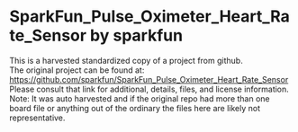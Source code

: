 
# SparkFun_Pulse_Oximeter_Heart_Rate_Sensor by sparkfun  
This is a harvested standardized copy of a project from github.  
The original project can be found at:  
https://github.com/sparkfun/SparkFun_Pulse_Oximeter_Heart_Rate_Sensor  
Please consult that link for additional, details, files, and license information.  
Note: It was auto harvested and if the original repo had more than one board file or anything out of the ordinary the files here are likely not representative.  
    